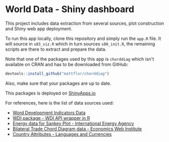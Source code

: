 # World Data - Shiny dashboard

This project includes data extraction from several sources, plot construction and Shiny web app deployment.

To run this app locally, clone this repository and simply run the `app.R` file. It will source in `s03_viz.R` which in turn sources `s00_init.R`, the remaining scripts are there to extract and prepare the data.

Note that one of the packages used by this app is `chorddiag` which isn't available on CRAN and has to be downloaded from GitHub:

```r
devtools::install_github("mattflor/chorddiag")
```

Also, make sure that your packages are up to date.

This packages is deployed on [ShinyApps.io](https://ivan-rivera.shinyapps.io/world_data/)

For references, here is the list of data sources used:

* [Word Development Indicators Data](http://data.worldbank.org/products/wdi)
* [WDI package - WDI API wrapper in R](https://cran.r-project.org/web/packages/WDI/WDI.pdf)
* [Energy data for Sankey Plot - International Energy Agency](http://www.iea.org/etp/explore/)
* [Bilateral Trade Chord Diagram data - Economics Web Institute](http://www.economicswebinstitute.org/ecdata.htm)
* [Country Attributes - Languages and Currencies](https://github.com/mledoze/countries)

